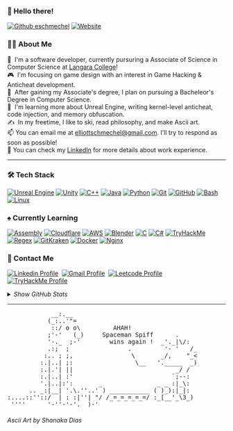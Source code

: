 ### 👾&nbsp;Hello there!
[![Github eschmechel](https://img.shields.io/github/followers/eschmechel?label=follow&style=social)](https://github.com/eschmechel)&nbsp;[![Website](https://img.shields.io/website?url=https://eschmechel.dev&up_color=blueviolet&down_color=red&logo=%23F38020&label=eschmechel.dev&link=https%3A%2F%2Feschmechel.dev)](https://eschmechel.dev)&nbsp;
### 👨‍💻&nbsp;About Me

📓&nbsp; I'm a software developer, currently pursuring a Associate of Science in Computer Science at <a href="https://langara.ca">Langara College</a>! \
🎮&nbsp; I'm focusing on game design with an interest in Game Hacking & Anticheat development.\
🎯&nbsp; After gaining my Associate's degree, I plan on pursuing a Bacheleor's Degree in Computer Science.\
🌱&nbsp; I'm learning more about Unreal Engine, writing kernel-level anticheat, code injection, and memory obfuscation.\
✍️&nbsp; In my freetime, I like to ski, read philosophy, and make Ascii art.\
📫&nbsp;You can email me at elliottschmechel@gmail.com. I'll try to respond as soon as possible!\
📄&nbsp;You can check my [LinkedIn](https://www.linkedin.com/in/eschmechel/) for more details about work experience.&nbsp;<hr>
### 🛠️&nbsp;Tech Stack
[![Unreal Engine](https://go-skill-icons.vercel.app/api/icons?i=unrealengine&titles=true "Unreal Engine")](https://www.unrealengine.com/)
[![Unity](https://go-skill-icons.vercel.app/api/icons?i=unity&titles=true "Unity")](https://unity.com/)
[![C++](https://go-skill-icons.vercel.app/api/icons?i=cpp&titles=true "C++")](https://en.cppreference.com/w/cpp/)
[![Java](https://go-skill-icons.vercel.app/api/icons?i=java&titles=true "Java")](https://dev.java/)
[![Python](https://go-skill-icons.vercel.app/api/icons?i=python&titles=true "Python")](https://www.python.org/)
[![Git](https://go-skill-icons.vercel.app/api/icons?i=git&titles=true "Git")](https://git-scm.com/)
[![GitHub](https://go-skill-icons.vercel.app/api/icons?i=github&titles=true "Github")](https://github.com/)
[![Bash](https://go-skill-icons.vercel.app/api/icons?i=bash&titles=true "Bash")](https://www.gnu.org/software/bash/)
[![Linux](https://go-skill-icons.vercel.app/api/icons?i=linux&titles=true "Linux")](https://www.kernel.org/)
### ♠️&nbsp;Currently Learning
[![Assembly](https://go-skill-icons.vercel.app/api/icons?i=assembly&titles=true "Assembly Language")](https://en.wikipedia.org/wiki/Assembly_language)
[![Cloudflare](https://go-skill-icons.vercel.app/api/icons?i=cloudflare&titles=true "Cloudflare")](https://www.cloudflare.com)
[![AWS](https://go-skill-icons.vercel.app/api/icons?i=aws&titles=true "Amazon Web Services (AWS)")](https://aws.amazon.com/)
[![Blender](https://go-skill-icons.vercel.app/api/icons?i=blender&titles=true "Blender")](https://www.blender.org/)
[![C](https://go-skill-icons.vercel.app/api/icons?i=c&titles=true "C Programming Language")](https://en.cppreference.com/w/c/language.html)
[![C#](https://go-skill-icons.vercel.app/api/icons?i=cs&titles=true "C# Programming Language")](https://learn.microsoft.com/en-us/dotnet/csharp/)
[![TryHackMe](https://go-skill-icons.vercel.app/api/icons?i=tryhackme&titles=true "TryHackMe")](https://tryhackme.com/)
[![Regex](https://go-skill-icons.vercel.app/api/icons?i=regex&titles=true "Regular Expressions (Regex)")](https://en.wikipedia.org/wiki/Regular_expression)
[![GitKraken](https://go-skill-icons.vercel.app/api/icons?i=gitkraken&titles=true "GitKraken")](https://www.gitkraken.com/)
[![Docker](https://go-skill-icons.vercel.app/api/icons?i=docker&titles=true "Docker")](https://docker.com/)
[![Nginx](https://go-skill-icons.vercel.app/api/icons?i=nginx&titles=true "Nginx")](https://nginx.org)
### 📱&nbsp;Contact Me
[![Linkedin Profile](https://go-skill-icons.vercel.app/api/icons?i=linkedin&titles=true "My Linkedin Profile")](https://www.linkedin.com/eschmechel)&nbsp;
[![Gmail Profile](https://go-skill-icons.vercel.app/api/icons?i=gmail&titles=true "Email Me")](mailto:elliottschmechel@gmail.com)&nbsp;
[![Leetcode Profile](https://go-skill-icons.vercel.app/api/icons?i=leetcode&titles=true "My Leetcode Profile")](https://leetcode.com/u/eschmechel/)&nbsp;
[![TryHackMe Profile](https://go-skill-icons.vercel.app/api/icons?i=tryhackme&titles=true "My TryHackMe Profile")](https://tryhackme.com/p/eschmechel)&nbsp;
<details>
      <summary><i>Show GitHub Stats</i></summary>

![Elliott's Github Stats](https://github-readme-stats.vercel.app/api?username=eschmechel&show_icons=true&theme=material-palenight)

</details>
<hr>
<pre>
            __:.__
           (_:..'"=
            ::/ o o\         AHAH!
           ;'-'   (_)     Spaceman Spiff      .
           '-._  ;-'        wins again !  _'._|\/:
           .:;  ;                .         '- '   /_
          :.. ; ;,                \       _/,    "_<
         :.|..| ;:                 \__   '._____  _)
         :.|.'| ||                            _/ /
         :.|..| :'                           `;--:
         '.|..|:':       _               _ _ :|_\:
      .. _:|__| '.\.''..' ) ___________ ( )_):|_|:
:....::''::/  | : :|''| "/ /_=_=_=_=_=/ :_[__'_\3_)
 ''''      '-''-'-'.__)-'
</pre>
<h6><i>Ascii Art by Shanaka Dias</i></h6>
